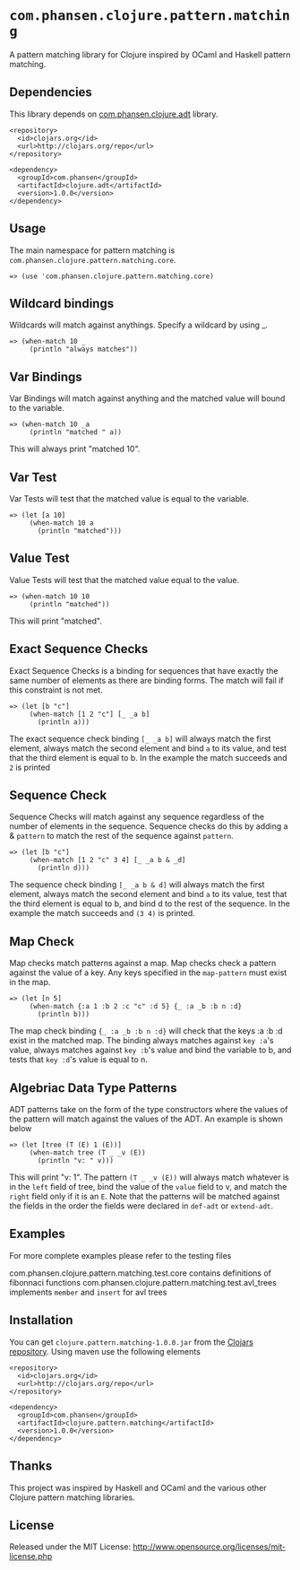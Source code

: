 # `com.phansen.clojure.pattern.matching`

A pattern matching library for Clojure inspired by OCaml and Haskell pattern matching. 

## Dependencies

This library depends on [com.phansen.clojure.adt](https://github.com/phansen/com.phansen.clojure.adt) library.  

    <repository>
  	  <id>clojars.org</id>
  	  <url>http://clojars.org/repo</url>
	</repository>

	<dependency>
      <groupId>com.phansen</groupId>
  	  <artifactId>clojure.adt</artifactId>
  	  <version>1.0.0</version>
	</dependency>

## Usage

The main namespace for pattern matching is `com.phansen.clojure.pattern.matching.core`. 

    => (use 'com.phansen.clojure.pattern.matching.core)

## Wildcard bindings

Wildcards will match against anythings.  Specify a wildcard by using _.

    => (when-match 10 _ 
         (println "always matches"))
    
## Var Bindings

Var Bindings will match against anything and the matched value will bound to the variable.

    => (when-match 10 _a
         (println "matched " a))
         
This will always print "matched 10".

## Var Test

Var Tests will test that the matched value is equal to the variable.

    => (let [a 10]
         (when-match 10 a 
           (println "matched")))

## Value Test

Value Tests will test that the matched value equal to the value.

    => (when-match 10 10 
         (println "matched"))

This will print "matched".

## Exact Sequence Checks

Exact Sequence Checks is a binding for sequences that have exactly the same number of 
elements as there are binding forms.  The match will fail if this constraint is not met.

    => (let [b "c"]
         (when-match [1 2 "c"] [_ _a b]
           (println a)))
           
The exact sequence check binding `[_ _a b]` will always match the first element, always
match the second element and bind `a` to its value, and test that the third element is equal
to b.  In the example the match succeeds and `2` is printed

## Sequence Check

Sequence Checks will match against any sequence regardless of the number of elements in the 
sequence.  Sequence checks do this by adding a & `pattern` to match the rest of the sequence
against `pattern`.  

    => (let [b "c"]
         (when-match [1 2 "c" 3 4] [_ _a b & _d]
           (println d)))

The sequence check binding `[_ _a b & d]` will always match the first element, always
match the second element and bind `a` to its value, test that the third element is equal
to b, and bind d to the rest of the sequence.  In the example the match succeeds and `(3 4)` 
is printed.

## Map Check

Map checks match patterns against a map.  Map checks check a pattern against 
the value of a key.  Any keys specified in the `map-pattern` must exist in the map.  

    => (let [n 5]
         (when-match {:a 1 :b 2 :c "c" :d 5} {_ :a _b :b n :d}
           (println b)))

The map check binding `{_ :a _b :b n :d}` will check that the keys :a :b :d exist in the
matched map.  The binding always matches against `key :a`'s value, always matches against
`key :b`'s value and bind the variable to b, and tests that `key :d`'s value is equal to n.

## Algebriac Data Type Patterns

ADT patterns take on the form of the type constructors where the values of the pattern
will match against the values of the ADT.  An example is shown below

    => (let [tree (T (E) 1 (E))]
         (when-match tree (T _ _v (E)) 
           (println "v: " v)))
           
This will print "v: 1".  The pattern `(T _ _v (E))` will always match whatever is in the 
`left` field of tree, bind the value of the `value` field to v, and match the `right` field
only if it is an `E`.  Note that the patterns will be matched against the fields in the order the fields
were declared in `def-adt` or `extend-adt`. 

## Examples

For more complete examples please refer to the testing files

com.phansen.clojure.pattern.matching.test.core 
   	contains definitions of fibonnaci functions
com.phansen.clojure.pattern.matching.test.avl_trees 
	implements `member` and `insert` for avl trees

## Installation

You can get `clojure.pattern.matching-1.0.0.jar` from the [Clojars repository](http://clojars.org/com.phansen/clojure.pattern.matching).
Using maven use the following elements

	<repository>
  	  <id>clojars.org</id>
  	  <url>http://clojars.org/repo</url>
	</repository>

	<dependency>
      <groupId>com.phansen</groupId>
  	  <artifactId>clojure.pattern.matching</artifactId>
  	  <version>1.0.0</version>
	</dependency>

## Thanks

This project was inspired by Haskell and OCaml and the various other Clojure
pattern matching libraries.  

## License

Released under the MIT License: <http://www.opensource.org/licenses/mit-license.php>

